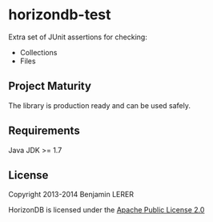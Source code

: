 # horizondb-test

Extra set of JUnit assertions for checking: 

+ Collections
+ Files 

## Project Maturity

The library is production ready and can be used safely.

## Requirements

Java JDK >= 1.7

## License

Copyright 2013-2014 Benjamin LERER

HorizonDB is licensed under the [Apache Public License 2.0](http://www.apache.org/licenses/LICENSE-2.0.html)
